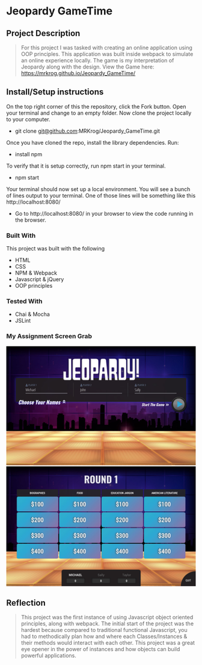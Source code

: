 # Jeopardy GameTime

## Project Description
> For this project I was tasked with creating an online application using OOP principles. This application was built inside webpack to simulate an online experience locally. The game is my interpretation of Jeopardy along with the design. View the Game here: https://mrkrog.github.io/Jeopardy_GameTime/

## Install/Setup instructions
On the top right corner of this the repository, click the Fork button. Open your terminal and change to an empty folder. Now clone the project locally to your computer.
- git clone git@github.com:MRKrog/Jeopardy_GameTime.git

Once you have cloned the repo, install the library dependencies. Run:
- install npm

To verify that it is setup correctly, run npm start in your terminal.
- npm start

Your terminal should now set up a local environment. You will see a bunch of lines output to your terminal. One of those lines will be something like this http://localhost:8080/
- Go to http://localhost:8080/ in your browser to view the code running in the browser.

### Built With
This project was built with the following
- HTML
- CSS
- NPM & Webpack
- Javascript & jQuery
- OOP principles

### Tested With
- Chai & Mocha
- JSLint


### My Assignment Screen Grab
![Start Example Jeopardy GameTime](/src/images/Jeopardy_Start.jpg)
![GameBoard Example Jeopardy GameTime](/src/images/Jeopardy_GameBoard.jpg)


## Reflection
> This project was the first instance of using Javascript object oriented principles, along with webpack. The initial start of the project was the hardest because compared to traditional functional Javascript, you had to methodically plan how and where each Classes/Instances & their methods would interact with each other. This project was a great eye opener in the power of instances and how objects can build powerful applications.

